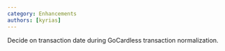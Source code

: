 ```yaml
---
category: Enhancements
authors: [kyrias]
---
```


Decide on transaction date during GoCardless transaction normalization.
